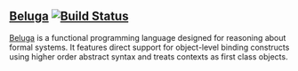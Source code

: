 ## [Beluga](http://complogic.cs.mcgill.ca/beluga/ "Beluga home page")  [![Build Status](https://travis-ci.org/Beluga-lang/Beluga.svg?branch=master)](https://travis-ci.org/Beluga-lang/Beluga)

[Beluga](http://complogic.cs.mcgill.ca/beluga/ "Beluga home page") is a functional programming language designed for reasoning
about formal systems. It features direct support for object-level
binding constructs using higher order abstract syntax and treats
contexts as first class objects.


